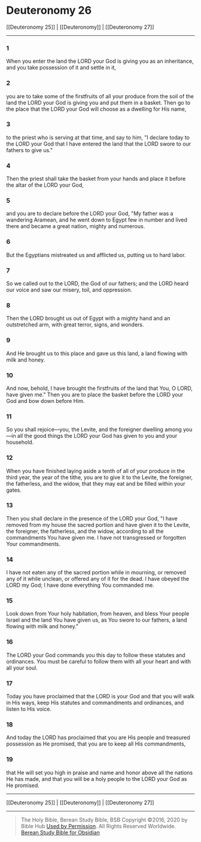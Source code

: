 # Deuteronomy 26

[[Deuteronomy 25]] | [[Deuteronomy]] | [[Deuteronomy 27]]

---

### 1
When you enter the land the LORD your God is giving you as an inheritance, and you take possession of it and settle in it,

### 2
you are to take some of the firstfruits of all your produce from the soil of the land the LORD your God is giving you and put them in a basket. Then go to the place that the LORD your God will choose as a dwelling for His name,

### 3
to the priest who is serving at that time, and say to him, "I declare today to the LORD your God that I have entered the land that the LORD swore to our fathers to give us."

### 4
Then the priest shall take the basket from your hands and place it before the altar of the LORD your God,

### 5
and you are to declare before the LORD your God, "My father was a wandering Aramean, and he went down to Egypt few in number and lived there and became a great nation, mighty and numerous.

### 6
But the Egyptians mistreated us and afflicted us, putting us to hard labor.

### 7
So we called out to the LORD, the God of our fathers; and the LORD heard our voice and saw our misery, toil, and oppression.

### 8
Then the LORD brought us out of Egypt with a mighty hand and an outstretched arm, with great terror, signs, and wonders.

### 9
And He brought us to this place and gave us this land, a land flowing with milk and honey.

### 10
And now, behold, I have brought the firstfruits of the land that You, O LORD, have given me." Then you are to place the basket before the LORD your God and bow down before Him.

### 11
So you shall rejoice—you, the Levite, and the foreigner dwelling among you—in all the good things the LORD your God has given to you and your household.

### 12
When you have finished laying aside a tenth of all of your produce in the third year, the year of the tithe, you are to give it to the Levite, the foreigner, the fatherless, and the widow, that they may eat and be filled within your gates.

### 13
Then you shall declare in the presence of the LORD your God, "I have removed from my house the sacred portion and have given it to the Levite, the foreigner, the fatherless, and the widow, according to all the commandments You have given me. I have not transgressed or forgotten Your commandments.

### 14
I have not eaten any of the sacred portion while in mourning, or removed any of it while unclean, or offered any of it for the dead. I have obeyed the LORD my God; I have done everything You commanded me.

### 15
Look down from Your holy habitation, from heaven, and bless Your people Israel and the land You have given us, as You swore to our fathers, a land flowing with milk and honey."

### 16
The LORD your God commands you this day to follow these statutes and ordinances. You must be careful to follow them with all your heart and with all your soul.

### 17
Today you have proclaimed that the LORD is your God and that you will walk in His ways, keep His statutes and commandments and ordinances, and listen to His voice.

### 18
And today the LORD has proclaimed that you are His people and treasured possession as He promised, that you are to keep all His commandments,

### 19
that He will set you high in praise and name and honor above all the nations He has made, and that you will be a holy people to the LORD your God as He promised.

---

[[Deuteronomy 25]] | [[Deuteronomy]] | [[Deuteronomy 27]]

---

> The Holy Bible, Berean Study Bible, BSB
> Copyright &copy;2016, 2020 by Bible Hub
> [Used by Permission](https://berean.bible/terms.htm). All Rights Reserved Worldwide.
> [Berean Study Bible for Obsidian](https://github.com/gapmiss/berean-study-bible-for-obsidian)

